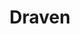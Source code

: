 ---
title: Draven
crosslinks:
- youtubefactsbot
- leagueoflegends
- summonerschool
- youtubot
- u_imguralbumbot
- loltyler1
- anti_gif_bot
- ivernmains
- YasuoMains
- alotabot
- KoreanAdvice
- DravenSchool
- ThreshMains
- livven
- MassdropBot
- monkaS
- ClashOfClans
- KaynAndRhastMains
- adc
- zil
---